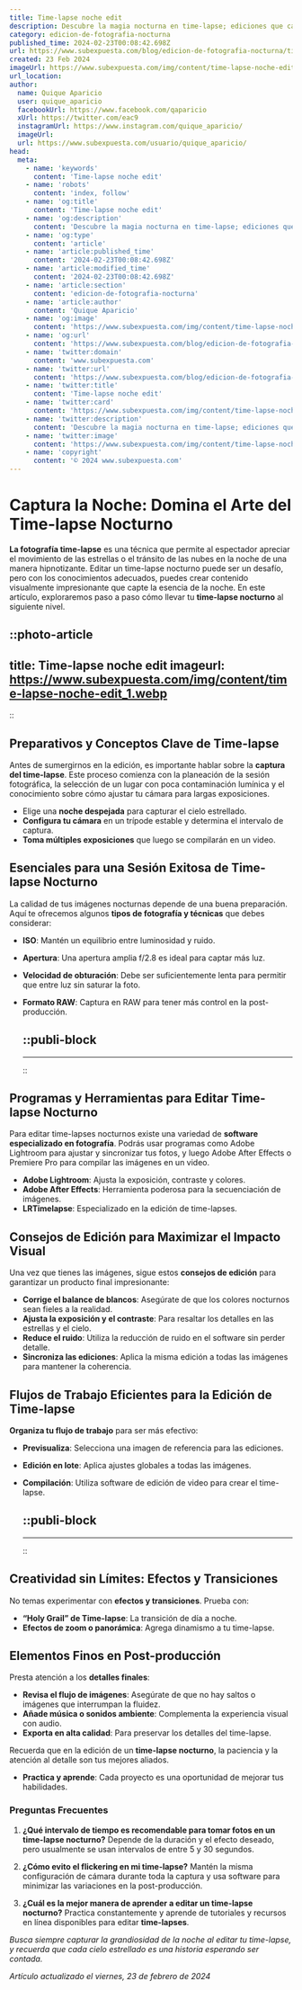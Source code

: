 ```yaml
---
title: Time-lapse noche edit
description: Descubre la magia nocturna en time-lapse; ediciones que capturan la belleza del cielo estrellado y la danza urbana de luces.
category: edicion-de-fotografia-nocturna
published_time: 2024-02-23T00:08:42.698Z
url: https://www.subexpuesta.com/blog/edicion-de-fotografia-nocturna/time-lapse-noche-edit
created: 23 Feb 2024
imageUrl: https://www.subexpuesta.com/img/content/time-lapse-noche-edit_1.webp
url_location:
author:
  name: Quique Aparicio
  user: quique_aparicio
  facebookUrl: https://www.facebook.com/qaparicio
  xUrl: https://twitter.com/eac9
  instagramUrl: https://www.instagram.com/quique_aparicio/
  imageUrl: 
  url: https://www.subexpuesta.com/usuario/quique_aparicio/
head:
  meta:
    - name: 'keywords'
      content: 'Time-lapse noche edit'
    - name: 'robots'
      content: 'index, follow'
    - name: 'og:title'
      content: 'Time-lapse noche edit'
    - name: 'og:description'
      content: 'Descubre la magia nocturna en time-lapse; ediciones que capturan la belleza del cielo estrellado y la danza urbana de luces.'
    - name: 'og:type'
      content: 'article'
    - name: 'article:published_time'
      content: '2024-02-23T00:08:42.698Z'
    - name: 'article:modified_time'
      content: '2024-02-23T00:08:42.698Z'
    - name: 'article:section'
      content: 'edicion-de-fotografia-nocturna'
    - name: 'article:author'
      content: 'Quique Aparicio'
    - name: 'og:image'
      content: 'https://www.subexpuesta.com/img/content/time-lapse-noche-edit_1.webp'
    - name: 'og:url'
      content: 'https://www.subexpuesta.com/blog/edicion-de-fotografia-nocturna/time-lapse-noche-edit'
    - name: 'twitter:domain'
      content: 'www.subexpuesta.com'
    - name: 'twitter:url'
      content: 'https://www.subexpuesta.com/blog/edicion-de-fotografia-nocturna/time-lapse-noche-edit'
    - name: 'twitter:title'
      content: 'Time-lapse noche edit'
    - name: 'twitter:card'
      content: 'https://www.subexpuesta.com/img/content/time-lapse-noche-edit_1.webp'
    - name: 'twitter:description'
      content: 'Descubre la magia nocturna en time-lapse; ediciones que capturan la belleza del cielo estrellado y la danza urbana de luces.'
    - name: 'twitter:image'
      content: 'https://www.subexpuesta.com/img/content/time-lapse-noche-edit_1.webp'
    - name: 'copyright'
      content: '© 2024 www.subexpuesta.com'
---
```

# Captura la Noche: Domina el Arte del Time-lapse Nocturno

**La fotografía time-lapse** es una técnica que permite al espectador apreciar el movimiento de las estrellas o el tránsito de las nubes en la noche de una manera hipnotizante. Editar un time-lapse nocturno puede ser un desafío, pero con los conocimientos adecuados, puedes crear contenido visualmente impresionante que capte la esencia de la noche. En este artículo, exploraremos paso a paso cómo llevar tu **time-lapse nocturno** al siguiente nivel.


::photo-article
---
title: Time-lapse noche edit
imageurl: https://www.subexpuesta.com/img/content/time-lapse-noche-edit_1.webp
---
::


## Preparativos y Conceptos Clave de Time-lapse

Antes de sumergirnos en la edición, es importante hablar sobre la **captura del time-lapse**. Este proceso comienza con la planeación de la sesión fotográfica, la selección de un lugar con poca contaminación lumínica y el conocimiento sobre cómo ajustar tu cámara para largas exposiciones.

- Elige una **noche despejada** para capturar el cielo estrellado.
- **Configura tu cámara** en un trípode estable y determina el intervalo de captura.
- **Toma múltiples exposiciones** que luego se compilarán en un video.

## Esenciales para una Sesión Exitosa de Time-lapse Nocturno

La calidad de tus imágenes nocturnas depende de una buena preparación. Aquí te ofrecemos algunos **tipos de fotografía y técnicas** que debes considerar:

- **ISO**: Mantén un equilibrio entre luminosidad y ruido.
- **Apertura**: Una apertura amplia f/2.8 es ideal para captar más luz.
- **Velocidad de obturación**: Debe ser suficientemente lenta para permitir que entre luz sin saturar la foto.
- **Formato RAW**: Captura en RAW para tener más control en la post-producción.


  ::publi-block
  ---
  ---
  ::
  
  
## Programas y Herramientas para Editar Time-lapse Nocturno

Para editar time-lapses nocturnos existe una variedad de **software especializado en fotografía**. Podrás usar programas como Adobe Lightroom para ajustar y sincronizar tus fotos, y luego Adobe After Effects o Premiere Pro para compilar las imágenes en un video.

- **Adobe Lightroom**: Ajusta la exposición, contraste y colores.
- **Adobe After Effects**: Herramienta poderosa para la secuenciación de imágenes.
- **LRTimelapse**: Especializado en la edición de time-lapses.

## Consejos de Edición para Maximizar el Impacto Visual

Una vez que tienes las imágenes, sigue estos **consejos de edición** para garantizar un producto final impresionante:

- **Corrige el balance de blancos**: Asegúrate de que los colores nocturnos sean fieles a la realidad.
- **Ajusta la exposición y el contraste**: Para resaltar los detalles en las estrellas y el cielo.
- **Reduce el ruido**: Utiliza la reducción de ruido en el software sin perder detalle.
- **Sincroniza las ediciones**: Aplica la misma edición a todas las imágenes para mantener la coherencia.

## Flujos de Trabajo Eficientes para la Edición de Time-lapse

**Organiza tu flujo de trabajo** para ser más efectivo:

- **Previsualiza**: Selecciona una imagen de referencia para las ediciones.
- **Edición en lote**: Aplica ajustes globales a todas las imágenes.
- **Compilación**: Utiliza software de edición de video para crear el time-lapse.


  ::publi-block
  ---
  ---
  ::
  
  
## Creatividad sin Límites: Efectos y Transiciones

No temas experimentar con **efectos y transiciones**. Prueba con:

- **“Holy Grail” de Time-lapse**: La transición de día a noche.
- **Efectos de zoom o panorámica**: Agrega dinamismo a tu time-lapse.

## Elementos Finos en Post-producción

Presta atención a los **detalles finales**:

- **Revisa el flujo de imágenes**: Asegúrate de que no hay saltos o imágenes que interrumpan la fluidez.
- **Añade música o sonidos ambiente**: Complementa la experiencia visual con audio.
- **Exporta en alta calidad**: Para preservar los detalles del time-lapse.

Recuerda que en la edición de un **time-lapse nocturno**, la paciencia y la atención al detalle son tus mejores aliados.

- **Practica y aprende**: Cada proyecto es una oportunidad de mejorar tus habilidades.

### Preguntas Frecuentes

1. **¿Qué intervalo de tiempo es recomendable para tomar fotos en un time-lapse nocturno?**
   Depende de la duración y el efecto deseado, pero usualmente se usan intervalos de entre 5 y 30 segundos.

2. **¿Cómo evito el flickering en mi time-lapse?**
   Mantén la misma configuración de cámara durante toda la captura y usa software para minimizar las variaciones en la post-producción.

3. **¿Cuál es la mejor manera de aprender a editar un time-lapse nocturno?**
   Practica constantemente y aprende de tutoriales y recursos en línea disponibles para editar **time-lapses**.

*Busca siempre capturar la grandiosidad de la noche al editar tu time-lapse, y recuerda que cada cielo estrellado es una historia esperando ser contada.*

_Artículo actualizado el viernes, 23 de febrero de 2024_